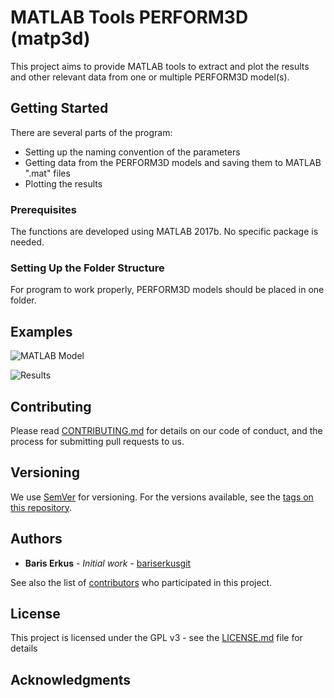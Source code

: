 # MATLAB Tools PERFORM3D (matp3d)

This project aims to provide MATLAB tools to extract and plot the results and other relevant data from one or multiple PERFORM3D model(s).

## Getting Started

There are several parts of the program:

* Setting up the naming convention of the parameters
* Getting data from the PERFORM3D models and saving them to MATLAB ".mat" files
* Plotting the results

### Prerequisites

The functions are developed using MATLAB 2017b. No specific package is needed.

### Setting Up the Folder Structure

For program to work properly, PERFORM3D models should be placed in one folder.

## Examples

![MATLAB Model](https://github.com/bariserkusgit/matp3d/tree/master/pics/MATLAB-PERFORM.PNG)

![Results](https://github.com/bariserkusgit/matp3d/tree/master/pics/comp1.PNG)

## Contributing

Please read [CONTRIBUTING.md](https://gist.github.com/PurpleBooth/b24679402957c63ec426) for details on our code of conduct, and the process for submitting pull requests to us.

## Versioning

We use [SemVer](http://semver.org/) for versioning. For the versions available, see the [tags on this repository](https://github.com/your/project/tags).

## Authors

* **Baris Erkus** - *Initial work* - [bariserkusgit](https://github.com/bariserkusgit)

See also the list of [contributors](https://github.com/matp3d/contributors) who participated in this project.

## License

This project is licensed under the GPL v3 - see the [LICENSE.md](LICENSE.md) file for details

## Acknowledgments